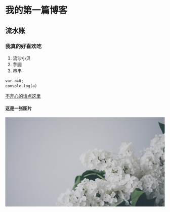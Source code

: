 # 我的第一篇博客
## 流水账

### 我真的好喜欢吃
1. 流沙小贝
2. 芋圆
3. 串串

```
var a=8;
console.log(a)
```

[不开心的话点这里](https://www.bilibili.com/)

#### 这是一张图片

![picture](1.jpg)